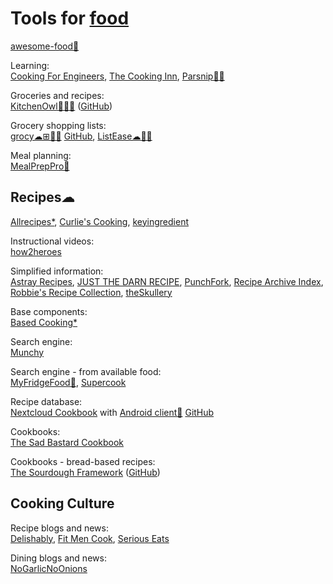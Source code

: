 
# Tools for [food](https://adequate.life/cooking/)

[awesome-food💩](https://github.com/jzarca01/awesome-food)

Learning:  
[Cooking For Engineers](https://www.cookingforengineers.com/),
[The Cooking Inn](https://www.thecookinginn.com/),
[Parsnip🤖🍎](https://www.parsnip.ai/)

Groceries and recipes:  
[KitchenOwl🐧🍎🤖](https://kitchenowl.org/) ([GitHub](https://github.com/TomBursch/kitchenowl))

Grocery shopping lists:  
[grocy☁⊞🍎🤖](https://grocy.info/) [GitHub](https://github.com/grocy/grocy),
[ListEase☁🍎🤖](https://www.shoppinglistapp.com/)

Meal planning:  
[MealPrepPro🍎](https://www.mealpreppro.com/)

## Recipes☁

[Allrecipes*](https://www.allrecipes.com/),
[Curlie's Cooking](https://curlie.org/en/Home/Cooking/),
[keyingredient](https://www.keyingredient.com/)

Instructional videos:  
[how2heroes](http://how2heroes.com/)

Simplified information:  
[Astray Recipes](https://www.astray.com/recipes/),
[JUST THE DARN RECIPE](https://justthedarnrecipe.com/),
[PunchFork](https://www.punchfork.com/),
[Recipe Archive Index](https://www.cs.cmu.edu/~mjw/recipes/),
[Robbie's Recipe Collection](https://recipes.robbiehaf.com/),
[theSkullery](https://theskullery.net/)

Base components:  
[Based Cooking*](https://based.cooking/)

Search engine:  
[Munchy](https://joinmunchy.com/)

Search engine - from available food:  
[MyFridgeFood🤖](https://myfridgefood.com/),
[Supercook](https://www.supercook.com/)

Recipe database:  
[Nextcloud Cookbook](https://apps.nextcloud.com/apps/cookbook) with [Android client🤖](https://lneugebauer.github.io/nextcloud-cookbook/) [GitHub](https://github.com/lneugebauer/nextcloud-cookbook)

Cookbooks:  
[The Sad Bastard Cookbook](https://traumbooks.itch.io/the-sad-bastard-cookbook)

Cookbooks - bread-based recipes:  
[The Sourdough Framework](https://ko-fi.com/s/7b45198768) ([GitHub](https://github.com/hendricius/the-sourdough-framework))

## Cooking Culture

Recipe blogs and news:  
[Delishably](https://delishably.com/),
[Fit Men Cook](https://fitmencook.com/),
[Serious Eats](https://www.seriouseats.com/)

Dining blogs and news:  
[NoGarlicNoOnions](https://www.nogarlicnoonions.com/)
